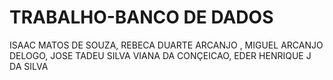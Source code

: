 # TRABALHO-BANCO DE DADOS
ISAAC MATOS DE SOUZA, REBECA DUARTE ARCANJO , MIGUEL ARCANJO DELOGO, JOSE TADEU SILVA VIANA DA CONÇEICAO, EDER HENRIQUE J DA SILVA
